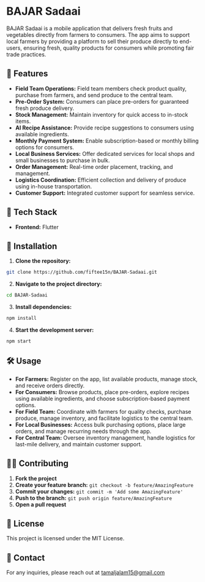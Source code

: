 # BAJAR Sadaai

BAJAR Sadaai is a mobile application that delivers fresh fruits and vegetables directly from farmers to consumers. The app aims to support local farmers by providing a platform to sell their produce directly to end-users, ensuring fresh, quality products for consumers while promoting fair trade practices.

## 📲 Features
- **Field Team Operations:** Field team members check product quality, purchase from farmers, and send produce to the central team.
- **Pre-Order System:** Consumers can place pre-orders for guaranteed fresh produce delivery.
- **Stock Management:** Maintain inventory for quick access to in-stock items.
- **AI Recipe Assistance:** Provide recipe suggestions to consumers using available ingredients.
- **Monthly Payment System:** Enable subscription-based or monthly billing options for consumers.
- **Local Business Services:** Offer dedicated services for local shops and small businesses to purchase in bulk.
- **Order Management:** Real-time order placement, tracking, and management.
- **Logistics Coordination:** Efficient collection and delivery of produce using in-house transportation.
- **Customer Support:** Integrated customer support for seamless service.

## 🚀 Tech Stack
- **Frontend:** Flutter

## 🔧 Installation
1. **Clone the repository:**
```bash
git clone https://github.com/fiftee15n/BAJAR-Sadaai.git
```

2. **Navigate to the project directory:**
```bash
cd BAJAR-Sadaai
```

3. **Install dependencies:**
```bash
npm install
```

4. **Start the development server:**
```bash
npm start
```

## 🛠️ Usage
- **For Farmers:** Register on the app, list available products, manage stock, and receive orders directly.
- **For Consumers:** Browse products, place pre-orders, explore recipes using available ingredients, and choose subscription-based payment options.
- **For Field Team:** Coordinate with farmers for quality checks, purchase produce, manage inventory, and facilitate logistics to the central team.
- **For Local Businesses:** Access bulk purchasing options, place large orders, and manage recurring needs through the app.
- **For Central Team:** Oversee inventory management, handle logistics for last-mile delivery, and maintain customer support.

## 🧑‍💻 Contributing
1. **Fork the project**
2. **Create your feature branch:** `git checkout -b feature/AmazingFeature`
3. **Commit your changes:** `git commit -m 'Add some AmazingFeature'`
4. **Push to the branch:** `git push origin feature/AmazingFeature`
5. **Open a pull request**

## 📄 License
This project is licensed under the MIT License.

## 📧 Contact
For any inquiries, please reach out at tamaljalam15@gmail.com
